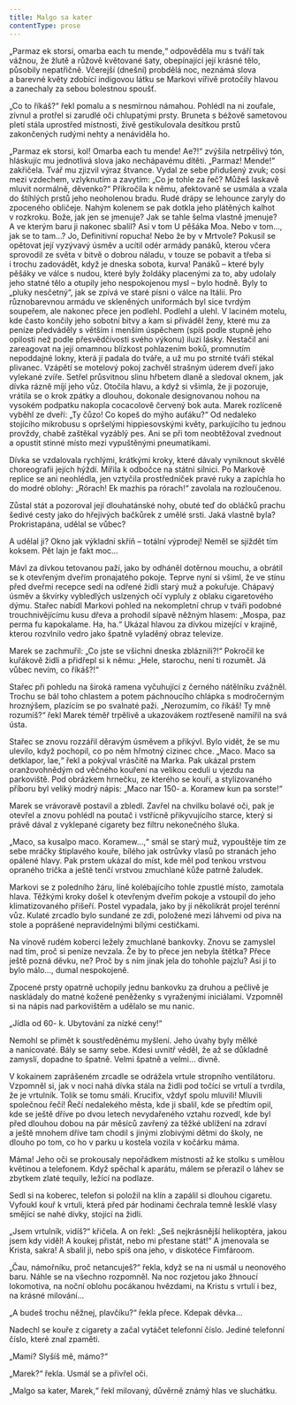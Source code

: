 ```yaml
---
title: Malgo sa kater
contentType: prose
---
```


„Parmaz ek storsi, omarba each tu mende,“ odpověděla mu s tváří tak vážnou, že žlutě a růžově květované šaty, obepínající její krásné tělo, působily nepatřičně. Včerejší (dnešní) probdělá noc, neznámá slova a barevné květy zdobící indigovou látku se Markovi vířivě protočily hlavou a zanechaly za sebou bolestnou spoušť.

„Co to říkáš?“ řekl pomalu a s nesmírnou námahou. Pohlédl na ni zoufale, zívnul a protřel si zarudlé oči chlupatými prsty. Bruneta s béžově sametovou pletí stála uprostřed místnosti, živě gestikulovala desítkou prstů zakončených rudými nehty a nenáviděla ho.

„Parmaz ek storsi, kol! Omarba each tu mende! Ae?!“ zvýšila netrpělivý tón, hláskujíc mu jednotlivá slova jako nechápavému dítěti. „Parmaz! Mende!“ zakřičela. Tvář mu zjizvil výraz štvance. Vydal ze sebe přidušený zvuk; cosi mezi vzdechem, vzlyknutím a zavytím: „Co je tohle za řeč? Můžeš laskavě mluvit normálně, děvenko?“ Přikročila k němu, afektovaně se usmála a vzala do štíhlých prstů jeho neoholenou bradu. Rudé drápy se lehounce zaryly do zpoceného obličeje. Nahým kolenem se pak dotkla jeho plátěných kalhot v rozkroku. Bože, jak jen se jmenuje? Jak se tahle šelma vlastně jmenuje? A ve kterým baru ji nakonec sbalil? Asi v tom U pěšáka Moa. Nebo v tom…, jak se to tam…? Jo, Definitivní ropucha! Nebo že by v Mrtvole? Pokusil se opětovat její vyzývavý úsměv a ucítil odér armády panáků, kterou včera sprovodil ze světa v bitvě o dobrou náladu, v touze se pobavit a třeba si i trochu zadovádět, když je dneska sobota, kurva! Panáků – které byly pěšáky ve válce s nudou, které byly žoldáky placenými za to, aby udolaly jeho statné tělo a otupily jeho nespokojenou mysl – bylo hodně. Byly to „pluky nesčetný“, jak se zpívá ve staré písni o válce na Itálii. Pro různobarevnou armádu ve skleněných uniformách byl sice tvrdým soupeřem, ale nakonec přece jen podlehl. Podlehl a ulehl. V laciném motelu, kde často končily jeho sobotní bitvy a kam si přiváděl ženy, které mu za peníze předváděly s větším i menším úspěchem (spíš podle stupně jeho opilosti než podle přesvědčivosti svého výkonu) iluzi lásky. Nestačil ani zareagovat na její omamnou blízkost pohlazením boků, promnutím nepoddajné lokny, která jí padala do tváře, a už mu po strnité tváři stékal plivanec. Vzápětí se motelový pokoj zachvěl strašným úderem dveří jako vylekané zvíře. Setřel průsvitnou slinu hřbetem dlaně a sledoval oknem, jak dívka rázně míjí jeho vůz. Otočila hlavu, a když si všimla, že ji pozoruje, vrátila se o krok zpátky a dlouhou, dokonale designovanou nohou na vysokém podpatku nakopla cocacolově červený bok auta. Marek rozlíceně vyběhl ze dveří: „Ty čůzo! Co kopeš do mýho auťáku?“ Od nedaleko stojícího mikrobusu s opršelými hippiesovskými květy, parkujícího tu jednou provždy, chabě zaštěkal vyzáblý pes. Ani se při tom neobtěžoval zvednout a opustit stinné místo mezi vypuštěnými pneumatikami.

Dívka se vzdalovala rychlými, krátkými kroky, které dávaly vyniknout skvělé choreografii jejích hýždí. Mířila k odbočce na státní silnici. Po Markově replice se ani neohlédla, jen vztyčila prostředníček pravé ruky a zapíchla ho do modré oblohy: „Rórach! Ek mazhis pa rórach!“ zavolala na rozloučenou.

Zůstal stát a pozoroval její dlouhatánské nohy, obuté teď do obláčků prachu šedivé cesty jako do hřejivých bačkůrek z umělé srsti. Jaká vlastně byla? Prokristapána, udělal se vůbec?

A udělal ji? Okno jak výkladní skříň – totální výprodej! Neměl se sjíždět tím koksem. Pět lajn je fakt moc…

Mávl za dívkou tetovanou paží, jako by odháněl dotěrnou mouchu, a obrátil se k otevřeným dveřím pronajatého pokoje. Teprve nyní si všiml, že ve stínu před dveřmi recepce sedí na odřené židli starý muž a pokuřuje. Chápavý úsměv a škvírky vybledlých uslzených očí vypluly z oblaku cigaretového dýmu. Stařec nabídl Markovi pohled na nekompletní chrup v tváři podobné trouchnivějícímu kusu dřeva a prohodil sípavě něžným hlasem: „Mospa, paz perma fu kapokalame. Ha, ha.“ Ukázal hlavou za dívkou mizející v krajině, kterou rozvlnilo vedro jako špatně vyladěný obraz televize.

Marek se zachmuřil: „Co jste se všichni dneska zbláznili?!“ Pokročil ke kuřákově židli a přidřepl si k němu: „Hele, starochu, není ti rozumět. Já vůbec nevím, co říkáš?!“

Stařec při pohledu na široká ramena vyčuhující z černého nátělníku zvážněl. Trochu se bál toho chlastem a potem páchnoucího chlápka s modročerným hroznýšem, plazícím se po svalnaté paži. „Nerozumím, co říkáš! Ty mně rozumíš?“ řekl Marek téměř trpělivě a ukazovákem roztřeseně namířil na svá ústa.

Stařec se znovu rozzářil děravým úsměvem a přikývl. Bylo vidět, že se mu ulevilo, když pochopil, co po něm hřmotný cizinec chce. „Maco. Maco sa detklapor, lae,“ řekl a pokýval vrásčitě na Marka. Pak ukázal prstem oranžovohnědým od věčného kouření na velikou ceduli u vjezdu na parkoviště. Pod obrázkem hrnečku, ze kterého se kouří, a stylizovaného příboru byl veliký modrý nápis: „Maco nar 150- a. Koramew kun pa sorste!“

Marek se vrávoravě postavil a zbledl. Zavřel na chvilku bolavé oči, pak je otevřel a znovu pohlédl na poutač i vstřícně přikyvujícího starce, který si právě dával z vyklepané cigarety bez filtru nekonečného šluka.

„Maco, sa kusalpo maco. Koramew…,“ smál se starý muž, vypouštěje tím ze sebe mráčky štiplavého kouře, bílého jak ostrůvky vlasů po stranách jeho opálené hlavy. Pak prstem ukázal do míst, kde měl pod tenkou vrstvou opraného trička a ještě tenčí vrstvou zmuchlané kůže patrně žaludek.

Markovi se z poledního žáru, líně kolébajícího tohle zpustlé místo, zamotala hlava. Těžkými kroky došel k otevřeným dveřím pokoje a vstoupil do jeho klimatizovaného příšeří. Postel vypadala, jako by jí několikrát projel terénní vůz. Kulaté zrcadlo bylo sundané ze zdi, položené mezi láhvemi od piva na stole a poprášené nepravidelnými bílými cestičkami.

Na vínově rudém koberci ležely zmuchlané bankovky. Znovu se zamyslel nad tím, proč si peníze nevzala. Že by to přece jen nebyla štětka? Přece ještě pozná děvku, ne? Proč by s ním jinak jela do tohohle pajzlu? Asi jí to bylo málo…, dumal nespokojeně.

Zpocené prsty opatrně uchopily jednu bankovku za druhou a pečlivě je naskládaly do matné kožené peněženky s vyraženými iniciálami. Vzpomněl si na nápis nad parkovištěm a udělalo se mu nanic.

„Jídla od 60- k. Ubytování za nízké ceny!“

Nemohl se přimět k soustředěnému myšlení. Jeho úvahy byly mělké a nanicovaté. Bály se samy sebe. Kdesi uvnitř věděl, že až se důkladně zamyslí, dopadne to špatně. Velmi špatně a velmi… divně.

V kokainem zaprášeném zrcadle se odrážela vrtule stropního ventilátoru. Vzpomněl si, jak v noci nahá dívka stála na židli pod točící se vrtulí a tvrdila, že je vrtulník. Tolik se tomu smáli. Krucifix, vždyť spolu mluvili! Mluvili společnou řečí! Řečí nedalekého města, kde ji sbalil, kde se předtím opil, kde se ještě dříve po dvou letech nevydařeného vztahu rozvedl, kde byl před dlouhou dobou na pár měsíců zavřený za těžké ublížení na zdraví a ještě mnohem dříve tam chodil s jinými zlobivými dětmi do školy, ne dlouho po tom, co ho v parku u kostela vozila v kočárku máma.

Máma! Jeho oči se prokousaly nepořádkem místnosti až ke stolku s umělou květinou a telefonem. Když spěchal k aparátu, málem se přerazil o láhev se zbytkem zlaté tequily, ležící na podlaze.

Sedl si na koberec, telefon si položil na klín a zapálil si dlouhou cigaretu. Vyfoukl kouř k vrtuli, která před pár hodinami čechrala temně lesklé vlasy smějící se nahé dívky, stojící na židli.

„Jsem vrtulník, vidíš?“ křičela. A on řekl: „Seš nejkrásnější helikoptéra, jakou jsem kdy viděl! A koukej přistát, nebo mi přestane stát!“ A jmenovala se Krista, sakra! A sbalil ji, nebo spíš ona jeho, v diskotéce Fimfároom.

„Čau, námořníku, proč netancuješ?“ řekla, když se na ni usmál u neonového baru. Náhle se na všechno rozpomněl. Na noc rozjetou jako žhnoucí lokomotiva, na noční oblohu pocákanou hvězdami, na Kristu s vrtulí i bez, na krásné milování…

„A budeš trochu něžnej, plavčíku?“ řekla přece. Kdepak děvka…

Nadechl se kouře z cigarety a začal vytáčet telefonní číslo. Jediné telefonní číslo, které znal zpaměti.

„Mami? Slyšíš mě, mámo?“

„Marek?“ řekla. Usmál se a přivřel oči.

„Malgo sa kater, Marek,“ řekl milovaný, důvěrně známý hlas ve sluchátku.

